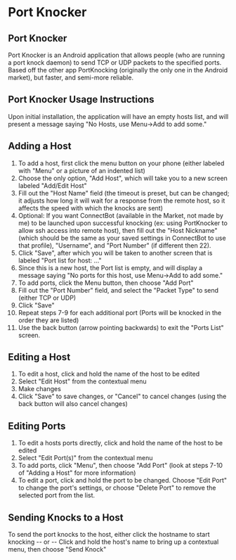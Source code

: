 Port Knocker
=====

Port Knocker
-----
Port Knocker is an Android application that allows people (who are running a port knock daemon) to send TCP or UDP packets to the specified ports. Based off the other app PortKnocking (originally the only one in the Android market), but faster, and semi-more reliable.

Port Knocker Usage Instructions
-----
Upon initial installation, the application will have an empty hosts list, and will present a message saying "No Hosts, use Menu->Add to add some."

Adding a Host
-----
1. To add a host, first click the menu button on your phone (either labeled with "Menu" or a picture of an indented list)
2. Choose the only option, "Add Host", which will take you to a new screen labeled "Add/Edit Host"
3. Fill out the "Host Name" field (the timeout is preset, but can be changed; it adjusts how long it will wait for a response from the remote host, so it affects the speed with which the knocks are sent)
4. Optional: If you want ConnectBot (available in the Market, not made by me) to be launched upon successful knocking (ex: using PortKnocker to allow ssh access into remote host), then fill out the "Host Nickname" (which should be the same as your saved settings in ConnectBot to use that profile), "Username", and "Port Number" (if different then 22).
5. Click "Save", after which you will be taken to another screen that is labeled "Port list for host: ..."
6. Since this is a new host, the Port list is empty, and will display a message saying "No ports for this host, use Menu->Add to add some."
7. To add ports, click the Menu button, then choose "Add Port"
8. Fill out the "Port Number" field, and select the "Packet Type" to send (either TCP or UDP)
9. Click "Save"
10. Repeat steps 7-9 for each additional port (Ports will be knocked in the order they are listed)
11. Use the back button (arrow pointing backwards) to exit the "Ports List" screen.

Editing a Host
-----
1. To edit a host, click and hold the name of the host to be edited
2. Select "Edit Host" from the contextual menu
3. Make changes
4. Click "Save" to save changes, or "Cancel" to cancel changes (using the back button will also cancel changes)

Editing Ports
-----
1. To edit a hosts ports directly, click and hold the name of the host to be edited
2. Select "Edit Port(s)" from the contextual menu
3. To add ports, click "Menu", then choose "Add Port" (look at steps 7-10 of "Adding a Host" for more information)
4. To edit a port, click and hold the port to be changed.  Choose "Edit Port" to change the port's settings, or choose "Delete Port" to remove the selected port from the list.

Sending Knocks to a Host
-----
To send the port knocks to the host, either click the hostname to start knocking
  -- or --
Click and hold the host's name to bring up a contextual menu, then choose "Send Knock"

